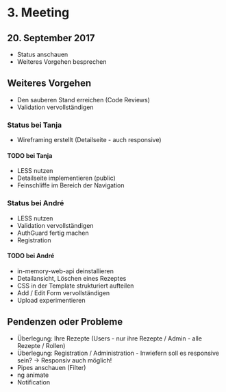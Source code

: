 # 3. Meeting

## 20. September 2017

- Status anschauen
- Weiteres Vorgehen besprechen

## Weiteres Vorgehen

- Den sauberen Stand erreichen (Code Reviews)
- Validation vervollständigen

### Status bei Tanja

- Wireframing erstellt (Detailseite - auch responsive)

#### TODO bei Tanja

- LESS nutzen
- Detailseite implementieren (public)
- Feinschliffe im Bereich der Navigation

### Status bei André

- LESS nutzen
- Validation vervollständigen
- AuthGuard fertig machen
- Registration

#### TODO bei André

- in-memory-web-api deinstallieren
- Detailansicht, Löschen eines Rezeptes
- CSS in der Template strukturiert aufteilen
- Add / Edit Form vervollständigen
- Upload experimentieren

## Pendenzen oder Probleme

- Überlegung: Ihre Rezepte (Users - nur ihre Rezepte / Admin - alle Rezepte / Rollen)
- Überlegung: Registration / Administration - Inwiefern soll es responsive sein? -> Responsiv auch möglich!
- Pipes anschauen (Filter)
- ng animate
- Notification
